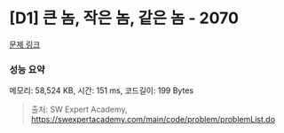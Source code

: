 # [D1] 큰 놈, 작은 놈, 같은 놈 - 2070 

[문제 링크](https://swexpertacademy.com/main/code/problem/problemDetail.do?contestProbId=AV5QQ6qqA40DFAUq) 

### 성능 요약

메모리: 58,524 KB, 시간: 151 ms, 코드길이: 199 Bytes



> 출처: SW Expert Academy, https://swexpertacademy.com/main/code/problem/problemList.do